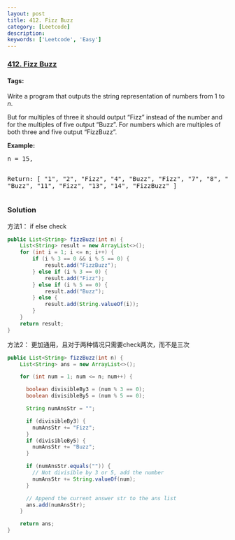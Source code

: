 ```yaml
---
layout: post
title: 412. Fizz Buzz
category: [Leetcode]
description: 
keywords: ['Leetcode', 'Easy']
---
```

### [412. Fizz Buzz](https://leetcode.com/problems/fizz-buzz)

#### Tags: 

<div class="content__u3I1 question-content__JfgR"><div><p>Write a program that outputs the string representation of numbers from 1 to <i>n</i>.</p>
<p>But for multiples of three it should output “Fizz” instead of the number and for the multiples of five output “Buzz”. For numbers which are multiples of both three and five output “FizzBuzz”.</p>
<p><b>Example:</b>
</p><pre>n = 15,

Return:
[
    "1",
    "2",
    "Fizz",
    "4",
    "Buzz",
    "Fizz",
    "7",
    "8",
    "Fizz",
    "Buzz",
    "11",
    "Fizz",
    "13",
    "14",
    "FizzBuzz"
]
</pre>
<p></p></div></div>

### Solution
方法1： if else check
```java
public List<String> fizzBuzz(int n) {
    List<String> result = new ArrayList<>();
    for (int i = 1; i <= n; i++) {
        if (i % 3 == 0 && i % 5 == 0) {
            result.add("FizzBuzz");
        } else if (i % 3 == 0) {
            result.add("Fizz");
        } else if (i % 5 == 0) {
            result.add("Buzz");
        } else {
            result.add(String.valueOf(i));
        }
    }
    return result;
}
```

方法2： 更加通用，且对于两种情况只需要check两次，而不是三次
```java
public List<String> fizzBuzz(int n) {
    List<String> ans = new ArrayList<>();

    for (int num = 1; num <= n; num++) {

      boolean divisibleBy3 = (num % 3 == 0);
      boolean divisibleBy5 = (num % 5 == 0);

      String numAnsStr = "";

      if (divisibleBy3) {
        numAnsStr += "Fizz";
      }
      if (divisibleBy5) {
        numAnsStr += "Buzz";
      }

      if (numAnsStr.equals("")) {
        // Not divisible by 3 or 5, add the number
        numAnsStr += String.valueOf(num);
      }

      // Append the current answer str to the ans list
      ans.add(numAnsStr);
    }

    return ans;
}
 ```